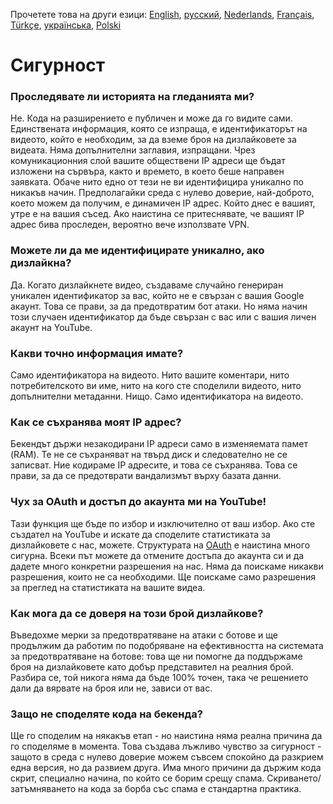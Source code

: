 Прочетете това на други езици:  [English](SECURITY-FAQ.md), [русский](SECURITY-FAQru.md), [Nederlands](SECURITY_FAQnl.md), [Français](SECURITY-FAQfr.md), [Türkçe](SECURITY-FAQtr.md), [українська](SECURITY-FAQuk.md), [Polski](SECURITY-FAQpl.md)


# Сигурност

### Проследявате ли историята на гледанията ми?

Не. Кода на разширението е публичен и може да го видите сами. Единствената информация, която се изпраща, е идентификаторът на видеото, който е необходим, за да вземе броя на дизлайковете за видеата. Няма допълнителни заглавия, изпращани. Чрез комуникационния слой вашите обществени IP адреси ще бъдат изложени на сървъра, както и времето, в което беше направен заявката. Обаче нито едно от тези не ви идентифицира уникално по никакъв начин. Предполагайки среда с нулево доверие, най-доброто, което можем да получим, е динамичен IP адрес. Който днес е вашият, утре е на вашия съсед. Ако наистина се притеснявате, че вашият IP адрес бива проследен, вероятно вече използвате VPN.

### Можете ли да ме идентифицирате уникално, ако дизлайкна?

Да. Когато дизлайкнете видео, създаваме случайно генериран уникален идентификатор за вас, който не е свързан с вашия Google акаунт. Това се прави, за да предотвратим бот атаки. Но няма начин този случаен идентификатор да бъде свързан с вас или с вашия личен акаунт на YouTube.

### Какви точно информация имате?

Само идентификатора на видеото. Нито вашите коментари, нито потребителското ви име, нито на кого сте споделили видеото, нито допълнителни метаданни. Нищо. Само идентификатора на видеото.

### Как се съхранява моят IP адрес?

Бекендът държи незакодирани IP адреси само в изменяемата памет (RAM). Те не се съхраняват на твърд диск и следователно не се записват. Ние кодираме IP адресите, и това се съхранява. Това се прави, за да се предотврати вандализмът върху базата данни.

### Чух за OAuth и достъп до акаунта ми на YouTube!

Тази функция ще бъде по избор и изключително от ваш избор. Ако сте създател на YouTube и искате да споделите статистиката за дизлайковете с нас, можете. Структурата на [OAuth](https://en.wikipedia.org/wiki/OAuth#:~:text=but%20without%20giving%20them%20the%20passwords.) е наистина много сигурна. Всеки път можете да отмените достъпа до акаунта си и да дадете много конкретни разрешения на нас. Няма да поискаме никакви разрешения, които не са необходими. Ще поискаме само разрешения за преглед на статистиката на вашите видеа.

### Как мога да се доверя на този брой дизлайкове?

Въведохме мерки за предотвратяване на атаки с ботове и ще продължим да работим по подобряване на ефективността на системата за предотвратяване на ботове: това ще ни помогне да поддържаме броя на дизлайковете като добър представител на реалния брой. Разбира се, той никога няма да бъде 100% точен, така че решението дали да вярвате на броя или не, зависи от вас.

### Защо не споделяте кода на бекенда?

Ще го споделим на някакъв етап - но наистина няма реална причина да го споделяме в момента. Това създава лъжливо чувство за сигурност - защото в среда с нулево доверие можем съвсем спокойно да разкрием една версия, но да развием друга. Има много причини да държим кода скрит, специално начина, по който се борим срещу спама. Скриването/затъмняването на кода за борба със спама е стандартна практика.
